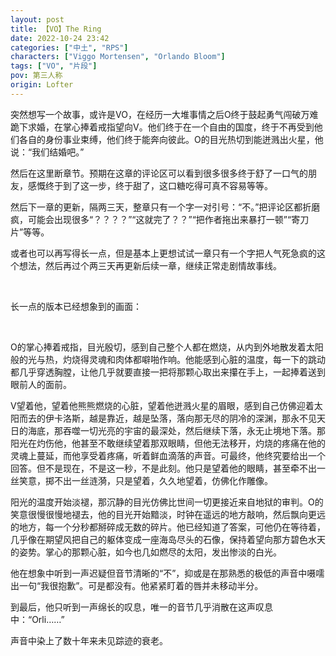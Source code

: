 ```yaml
---
layout: post
title: 【VO】The Ring
date: 2022-10-24 23:42
categories: ["中土", "RPS"]
characters: ["Viggo Mortensen", "Orlando Bloom"]
tags: ["VO", "片段"]
pov: 第三人称
origin: Lofter
---
```


突然想写一个故事，或许是VO，在经历一大堆事情之后O终于鼓起勇气闯破万难跪下求婚，在掌心捧着戒指望向V。他们终于在一个自由的国度，终于不再受到他们各自的身份事业束缚，他们终于能奔向彼此。O的目光热切到能迸溅出火星，他说：“我们结婚吧。”

然后在这里断章节。预期在这章的评论区可以看到很多很多终于舒了一口气的朋友，感慨终于到了这一步，终于甜了，这口糖吃得可真不容易等等。

然后下一章的更新，隔两三天，整章只有一个字一对引号：“不。”把评论区都折磨疯，可能会出现很多“？？？？”“这就完了？？”“把作者拖出来暴打一顿”“寄刀片”等等。

或者也可以再写得长一点，但是基本上更想试试一章只有一个字把人气死急疯的这个想法，然后再过个两三天再更新后续一章，继续正常走剧情故事线。

<br>

长一点的版本已经想象到的画面：

<br>

O的掌心捧着戒指，目光殷切，感到自己整个人都在燃烧，从内到外地散发着太阳般的光与热，灼烧得灵魂和肉体都噼啪作响。他能感到心脏的温度，每一下的跳动都几乎穿透胸膛，让他几乎就要直接一把将那颗心取出来攥在手上，一起捧着送到眼前人的面前。

V望着他，望着他熊熊燃烧的心脏，望着他迸溅火星的眉眼，感到自己仿佛迎着太阳而去的伊卡洛斯，越是靠近，越是坠落，落向那无尽的阴冷的深渊，那永不见天日的海底，那吞噬一切光亮的宇宙的最深处，然后继续下落，永无止境地下落。那阳光在灼伤他，他甚至不敢继续望着那双眼睛，但他无法移开，灼烧的疼痛在他的灵魂上蔓延，而他享受着疼痛，听着鲜血滴落的声音。可最终，他终究要给出一个回答。但不是现在，不是这一秒，不是此刻。他只是望着他的眼睛，甚至牵不出一丝笑意，掷不出一丝涟漪，只是望着，久久地望着，仿佛化作雕像。

阳光的温度开始淡褪，那沉静的目光仿佛比世间一切更接近来自地狱的审判。O的笑意很慢很慢地褪去，他的目光开始黯淡，时钟在遥远的地方敲响，然后飘向更远的地方，每一个分秒都掰碎成无数的碎片。他已经知道了答案，可他仍在等待着，几乎像在期望风把自己的躯体变成一座海岛尽头的石像，保持着望向那方碧色水天的姿势。掌心的那颗心脏，如今也几如燃尽的太阳，发出惨淡的白光。

他在想象中听到一声迟疑但音节清晰的“不”，抑或是在那熟悉的极低的声音中嗫嚅出一句“我很抱歉”。可是都没有。他紧紧盯着的唇并未移动半分。

到最后，他只听到一声绵长的叹息，唯一的音节几乎消散在这声叹息中：“Orli……”

声音中染上了数十年来未见踪迹的衰老。
